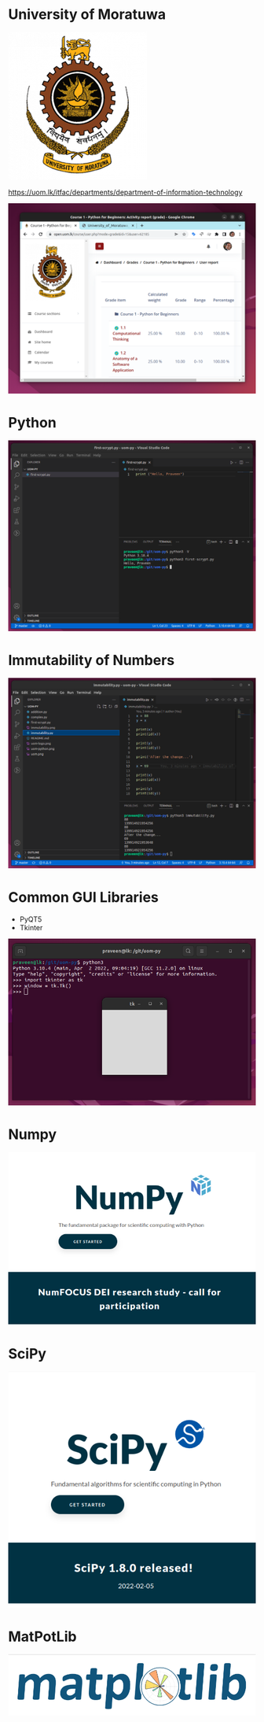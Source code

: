 # University of Moratuwa

![UoM](uom-logo.png)

https://uom.lk/itfac/departments/department-of-information-technology

![UoM Course](uom.png)

# Python

![UOM Python](uom-python.png)

# Immutability of Numbers

![Immutability](immer.png)

# Common GUI Libraries

- PyQT5
- Tkinter

![Tkinter](tkinter.png)

# Numpy

![Numpy](numpy.png)

# SciPy

![SciPy](scipy.png)

# MatPotLib

![MatPotLib](matplotlib.png)